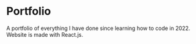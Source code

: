 # Portfolio
A portfolio of everything I have done since learning how to code in 2022. Website is made with React.js. 

